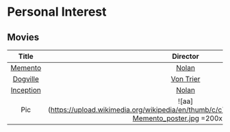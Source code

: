 # Personal Interest

##  Movies

|Title|Director|
|:-------:|:-----:|
|[Memento](https://www.imdb.com/title/tt0209144/)|[Nolan](https://en.wikipedia.org/wiki/Christopher_Nolan)|
|[Dogville](https://www.imdb.com/title/tt0276919/)|[Von Trier](https://en.wikipedia.org/wiki/Lars_von_Trier)|
|[Inception](https://www.imdb.com/title/tt1375666/)|[Nolan](https://en.wikipedia.org/wiki/Christopher_Nolan)|
|Pic|![aa](https://upload.wikimedia.org/wikipedia/en/thumb/c/c7/Memento_poster.jpg/220px-Memento_poster.jpg =200x200)|


